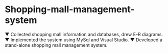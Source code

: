 # Shopping-mall-management-system
 ▼ Collected shopping mall information and databases, drew E-R diagrams. ▼ Implemented the system using MySql and Visual Studio. ▼ Developed a stand-alone shopping mall management system.
